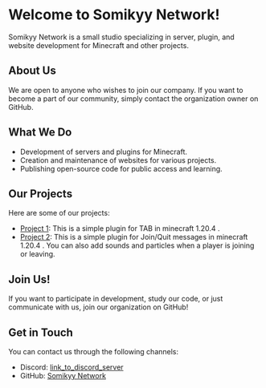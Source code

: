 # Welcome to Somikyy Network!

Somikyy Network is a small studio specializing in server, plugin, and website development for Minecraft and other projects.

## About Us

We are open to anyone who wishes to join our company. If you want to become a part of our community, simply contact the organization owner on GitHub.

## What We Do

- Development of servers and plugins for Minecraft.
- Creation and maintenance of websites for various projects.
- Publishing open-source code for public access and learning.

## Our Projects

Here are some of our projects:

- [Project 1](https://github.com/Somikyy-Network/SNTab): This is a simple plugin for TAB in minecraft 1.20.4 .
- [Project 2](https://github.com/Somikyy-Network/SNHello): This is a simple plugin for Join/Quit messages in minecraft 1.20.4 . You can also add sounds and particles when a player is joining or leaving.

## Join Us!

If you want to participate in development, study our code, or just communicate with us, join our organization on GitHub!

## Get in Touch

You can contact us through the following channels:

- Discord: [link_to_discord_server](https://discord.gg/Rf4mvSYnNW)
- GitHub: [Somikyy Network](https://github.com/Somikyy-Network)
